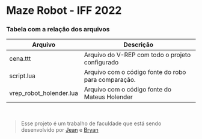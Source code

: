 # Maze Robot - IFF 2022

### Tabela com a relação dos arquivos

| Arquivo                 | Descrição                                           |
| ----------------------- | --------------------------------------------------- |
| cena.ttt                | Arquivo do V-REP com todo o projeto configurado     |
| script.lua              | Arquivo com o código fonte do robo para comparação. |
| vrep_robot_holender.lua | Arquivo com o código fonte do Mateus Holender       |

<br>

> Esse projeto é um trabalho de faculdade que está sendo desenvolvido por [Jean](https://github.com/JeanFreitas1/) e [Bryan](https://github.com/pcmaamcp/)
